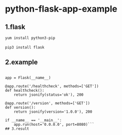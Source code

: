 # python-flask-app-example

## 1.flask
```yum install python3-pip```<br/><br/>
```pip3 install flask```
## 2.example
```from flask import Flask, jsonify

app = Flask(__name__)

@app.route('/healthcheck', methods=['GET'])
def healthcheck():
    return jsonify(status='ok'), 200

@app.route('/version', methods=['GET'])
def version():
    return jsonify(version='1.0.0'), 200

if __name__ == '__main__':
    app.run(host='0.0.0.0', port=8080)```
## 3.result
